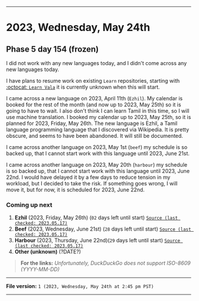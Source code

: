 
***

# 2023, Wednesday, May 24th

## Phase 5 day 154 (frozen)

I did not work with any new languages today, and I didn't come across any new languages today.

I have plans to resume work on existing `Learn` repositories, starting with [:octocat: `Learn Vala`](https://github.com/seanpm2001/Learn-Vala/) it is currently unknown when this will start.

I came across a new language on 2023, April 11th (`Ezhil`). My calendar is booked for the rest of the month (and now up to 2023, May 25th) so it is going to have to wait. I also don't think I can learn Tamil in this time, so I will use machine translation. I booked my calendar up to 2023, May 25th, so it is planned for 2023, Friday, May 26th. The new language is Ezhil, a Tamil language programming language that I discovered via Wikipedia. It is pretty obscure, and seems to have been abandoned. It will still be documented.

I came across another language on 2023, May 1st (`beef`) my schedule is so backed up, that I cannot start work with this language until 2023, June 21st.

I came across another language on 2023, May 20th (`harbour`) my schedule is so backed up, that I cannot start work with this language until 2023, June 22nd. I would have delayed it by a few days to reduce tension in my workload, but I decided to take the risk. If something goes wrong, I will move it, but for now, it is scheduled for 2023, June 22nd.

### Coming up next

1. **Ezhil** (2023, Friday, May 26th) (`02` days left until start) [`Source (last checked: 2023.05.17)`](https://duckduckgo.com/?q=Days+until+May+26th+2023&t=ffab&ia=answer)
2. **Beef** (2023, Wednesday, June 21st) (`28` days left until start) [`Source (last checked: 2023.05.17)`](https://duckduckgo.com/?q=Days+until+June+21st+2023&t=ffab&ia=answer)
3. **Harbour** (2023, Thursday, June 22nd)(`29` days left until start) [`Source (last checked: 2023.05.17)`](https://duckduckgo.com/?q=Days+until+June+22nd+2023&t=ffab&ia=answer)
4. **Other (unknown)** (?DATE?)

> **For the links:** _Unfortunately, DuckDuckGo does not support ISO-8609 (YYYY-MM-DD)_

<!-- Today wasn't planned to be a development day for new repositories. I am taking a temporary break from it to work on other projects. If I can gather more languages, I might start phase 4 (2022) earlier. <!-- Work is being done to get the [`Learn`](https://github.com/seanpm2001/Learn/) repository back up to date, as I couldn't keep up in the last 3 days of phase 3 of 2022. The current phase finished yesterday (2022, Tuesday, November 29th) new repositories are expected to start being created at an unknown time in 2022 December. !--> 

<!-- This is the end of phase 4 (2022) of the acceleration project for `seanpm2001/Learn`. !-->

***

**File version:** `1 (2023, Wednesday, May 24th at 2:45 pm PST)`

***
